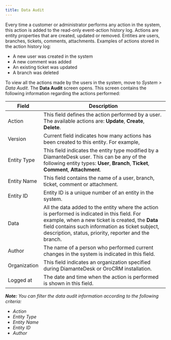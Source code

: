 ```yaml
---
title: Data Audit
---
```


Every time a customer or administrator performs any action in the system, this action is added to the read-only event-action history log. Actions are entity properties that are created, updated or removed. Entities are users, branches, tickets, comments, attachments. Examples of actions stored in the action history log:

* A new user was created in the system
* A new comment was added
* An existing ticket was updated
* A branch was deleted

To view all the actions made by the users in the system, move to _System > Data Audit_. The **Data Audit** screen opens. This screen contains the following information regarding the actions performed:


Field  | Description
------------- | -------------
Action  | This field defines the action performed by a user. The available actions are: **Update**, **Create**, **Delete**.
Version | Current field indicates how many actions has been created to this entity. For example, 
Entity Type | This field indicates the entity type modified by a DiamanteDesk user. This can be any of the following entity types: **User**, **Branch**, **Ticket**, **Comment**, **Attachment**.
Entity Name | This field contains the name of a user, branch, ticket, comment or attachment.
Entity ID | Entity ID is a unique number of an entity in the system.
Data | All the data added to the entity where the action is performed is indicated in this field. For example, when a new ticket is created, the **Data** field contains such information as ticket subject, description, status, priority, reporter and the branch.
Author | The name of a person who performed current changes in the system is indicated in this field.
Organization | This field indicates an organization specified during DiamanteDesk or OroCRM installation.
Logged at | The date and time when the action is performed is shown in this field.

_**Note:** You can filter the data audit information according to the following criteria:_

* _Action_
* _Entity Type_
* _Entity Name_
* _Entity ID_
* _Author_